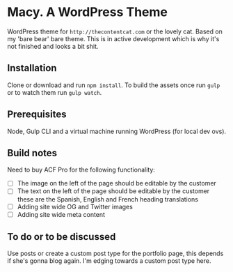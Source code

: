 # Macy. A WordPress Theme

WordPress theme for `http://thecontentcat.com` or the lovely cat. Based on my 'bare bear' bare theme. This is in active development which is why it's not finished and looks a bit shit.

## Installation

Clone or download and run `npm install`. To build the assets once run `gulp` or to watch them run `gulp watch`.

## Prerequisites

Node, Gulp CLI and a virtual machine running WordPress (for local dev ovs).

## Build notes

Need to buy ACF Pro for the following functionality:

- [ ] The image on the left of the page should be editable by the customer
- [ ] The text on the left of the page should be editable by the customer these are the Spanish, English and French heading translations
- [ ] Adding site wide OG and Twitter images
- [ ] Adding site wide meta content

## To do or to be discussed

Use posts or create a custom post type for the portfolio page, this depends if she's gonna blog again. I'm edging towards a custom post type here.
